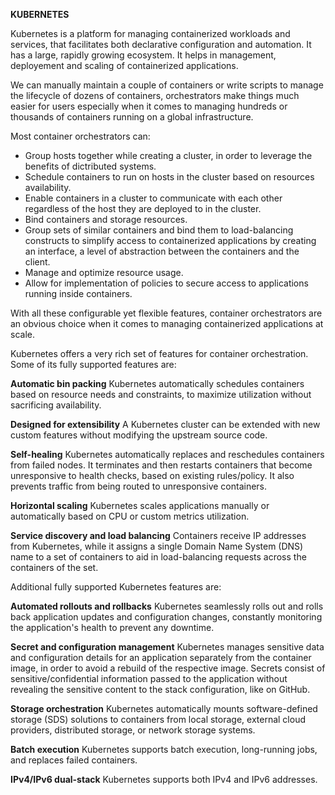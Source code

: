 **KUBERNETES**

Kubernetes is a platform for managing containerized workloads and services, that facilitates both declarative configuration and automation. It has a large, rapidly growing ecosystem. It helps in management, deployement and scaling of containerized applications.

We can manually maintain a couple of containers or write scripts to manage the lifecycle of dozens of containers, orchestrators make things much easier for users especially when it comes to managing hundreds or thousands of containers running on a global infrastructure.

Most container orchestrators can:
- Group hosts together while creating a cluster, in order to leverage the benefits of dictributed systems.
- Schedule containers to run on hosts in the cluster based on resources availability.
- Enable containers in a cluster to communicate with each other regardless of the host they are deployed to in the cluster.
- Bind containers and storage resources.
- Group sets of similar containers and bind them to load-balancing constructs to simplify access to containerized applications by creating an interface, a level of abstraction between the containers and the client.
- Manage and optimize resource usage.
- Allow for implementation of policies to secure access to applications running inside containers.


With all these configurable yet flexible features, container orchestrators are an obvious choice when it comes to managing containerized applications at scale.

Kubernetes offers a very rich set of features for container orchestration. Some of its fully supported features are:

**Automatic bin packing**
Kubernetes automatically schedules containers based on resource needs and constraints, to maximize utilization without sacrificing availability.

**Designed for extensibility**
A Kubernetes cluster can be extended with new custom features without modifying the upstream source code.

**Self-healing**
Kubernetes automatically replaces and reschedules containers from failed nodes. It terminates and then restarts containers that become unresponsive to health checks, based on existing rules/policy. It also prevents traffic from being routed to unresponsive containers.

**Horizontal scaling**
Kubernetes scales applications manually or automatically based on CPU or custom metrics utilization.

**Service discovery and load balancing**
Containers receive IP addresses from Kubernetes, while it assigns a single Domain Name System (DNS) name to a set of containers to aid in load-balancing requests across the containers of the set.


Additional fully supported Kubernetes features are:

**Automated rollouts and rollbacks**
Kubernetes seamlessly rolls out and rolls back application updates and configuration changes, constantly monitoring the application's health to prevent any downtime.

**Secret and configuration management**
Kubernetes manages sensitive data and configuration details for an application separately from the container image, in order to avoid a rebuild of the respective image. Secrets consist of sensitive/confidential information passed to the application without revealing the sensitive content to the stack configuration, like on GitHub.

**Storage orchestration**
Kubernetes automatically mounts software-defined storage (SDS) solutions to containers from local storage, external cloud providers, distributed storage, or network storage systems.

**Batch execution**
Kubernetes supports batch execution, long-running jobs, and replaces failed containers.

**IPv4/IPv6 dual-stack**
Kubernetes supports both IPv4 and IPv6 addresses.
